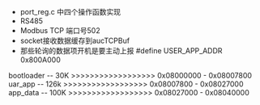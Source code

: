 - port_reg.c 中四个操作函数实现
- RS485
- Modbus TCP 端口号502
- socket接收数据缓存到aucTCPBuf
- 那些轮询的数据项开机是要主动上报
#define USER_APP_ADDR 0x800A000    

bootloader -- 30K   >>>>>>>>>>>>>>>>>>  0x08000000 - 0x08007800
uar_app    -- 126k  >>>>>>>>>>>>>>>>>>  0x08007800 - 0x08027000    
app_data   -- 100K  >>>>>>>>>>>>>>>>>>  0x08027000 - 0x08040000